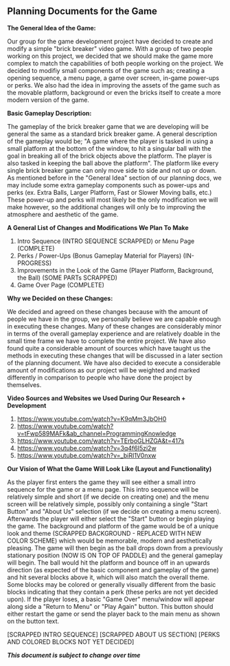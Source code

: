 ## Planning Documents for the Game

**The General Idea of the Game:**

Our group for the game development project have decided to create and modify a simple "brick
breaker" video game. With a group of two people working on this project, we decided that we should make the game more
complex to match the capabilities of both people working on the project. We decided to modifiy small components of the game
such as; creating a opening sequence, a menu page, a game over screen, in-game power-ups or perks. We also had the idea in
improving the assets of the game such as the movable platform, background or even the bricks itself to create a more modern 
version of the game. 

**Basic Gameplay Description:**

The gameplay of the brick breaker game that we are developing will be general the same as a standard brick breaker game. A general 
description of the gameplay would be; "A game where the player is tasked in using a small platform at the bottom of the window, to hit
a singular ball with the goal in breaking all of the brick objects above the platform. The player is also tasked in keeping the ball
above the platform". The platform like every single brick breaker game can only move side to side and not up or down. As mentioned
before in the "General Idea" section of our planning docs, we may include some extra gameplay components such as power-ups and perks
(ex. Extra Balls, Larger Platform, Fast or Slower Moving balls, etc.) These power-up and perks will most likely be the only modification
we will make however, so the additional changes will only be to improving the atmosphere and aesthetic of the game. 

**A General List of Changes and Modifications We Plan To Make**

1. Intro Sequence (INTRO SEQUENCE SCRAPPED) or Menu Page (COMPLETE)
2. Perks / Power-Ups (Bonus Gameplay Material for Players) (IN-PROGRESS)
3. Improvements in the Look of the Game (Player Platform, Background, the Ball) (SOME PARTs SCRAPPED)
4. Game Over Page (COMPLETE)

**Why we Decided on these Changes:**

We decided and agreed on these changes because with the amount of people we have in the group, we personally believe we are capable
enough in executing these changes. Many of these changes are considerably minor in terms of the overall gameplay experience and are
relatively doable in the small time frame we have to complete the entire project. We have also found quite a considerable amount of sources
which have taught us the methods in executing these changes that will be discussed in a later section of the planning document. We have also 
decided to execute a considerable amount of modifications as our project will be weighted and marked differently in comparison to people
who have done the project by themselves.

**Video Sources and Websites we Used During Our Research + Development**

1. https://www.youtube.com/watch?v=K9qMm3JbOH0
2. https://www.youtube.com/watch?v=tFwp589MAFk&ab_channel=ProgrammingKnowledge
3. https://www.youtube.com/watch?v=TErboGLHZGA&t=417s
4. https://www.youtube.com/watch?v=3q4f6I5zi2w
5. https://www.youtube.com/watch?v=_biRI1V0nxw

**Our Vision of What the Game Will Look Like (Layout and Functionality)**

As the player first enters the game they will see either a small intro sequence for the game or
a menu page. This intro sequence will be relatively simple and short (if we decide on creating one) and the
menu screen will be relatively simple, possibly only containing a single "Start Button" and "About Us" selection 
(if we decide on creating a menu screen). Afterwards the player will either select the "Start" button or begin playing the
game. The background and platform of the game would be of a unique look and theme (SCRAPPED BACKGROUND - REPLACED WITH NEW COLOR SCHEME) which
would be memorable, modern and aesthetically pleasing. The game will then begin as the ball drops down from a previously stationary 
position (NOW IS ON TOP OF PADDLE) and the general gameplay will begin. The ball would hit the platform and bounce off in an upwards direction (as expected of the
basic component and gameplay of the game) and hit several blocks above it, which will also match the overall theme. Some blocks may be 
colored or generally visually different from the basic blocks indicating that they contain a perk (these perks are not yet decided upon). If the
player loses, a basic "Game Over" menu/window will appear along side a "Return to Menu" or "Play Again" button. This button should either restart
the game or send the player back to the main menu as shown on the button text. 

[SCRAPPED INTRO SEQUENCE]
[SCRAPPED ABOUT US SECTION]
[PERKS AND COLORED BLOCKS NOT YET DECIDED]







***This document is subject to change over time***
